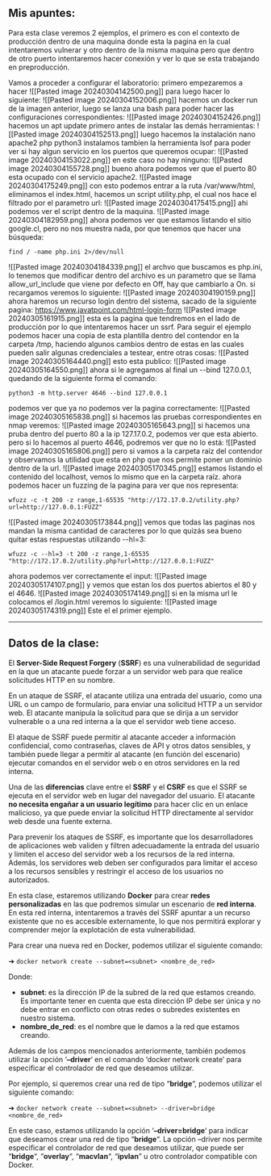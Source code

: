 ## Mis apuntes: 

Para esta clase veremos 2 ejemplos, el primero es con el contexto de producción dentro de una maquina donde esta la pagina en la cual intentaremos vulnerar y otro dentro de la misma maquina pero que dentro de otro puerto intentaremos hacer conexión y ver lo que se esta trabajando en preproducción. 

Vamos a proceder a configurar el laboratorio: 
primero empezaremos a hacer 
![[Pasted image 20240304142500.png]]
para luego hacer lo siguiente: 
![[Pasted image 20240304152006.png]]
hacemos un docker run de la imagen anterior, luego se lanza una bash para poder hacer las configuraciones correspondientes: 
![[Pasted image 20240304152426.png]]
hacemos un apt update primero antes de instalar las demás herramientas: 
![[Pasted image 20240304152513.png]]
luego hacemos la instalación nano apache2 php python3
instalamos tambien la herramienta lsof para poder ver si hay algun servicio en los puertos que queremos ocupar: 
![[Pasted image 20240304153022.png]]
en este caso no hay ninguno: 
![[Pasted image 20240304155728.png]]
bueno ahora podemos ver que el puerto 80 esta ocupado con el servicio apache2.
![[Pasted image 20240304175249.png]]
con esto podemos entrar a la ruta /var/www/html, eliminamos el index.html, hacemos un script utility.php, el cual nos hace el filtrado por el parametro url: 
![[Pasted image 20240304175415.png]]
ahi podemos ver el script dentro de la maquina.
![[Pasted image 20240304182959.png]]
ahora podemos ver que estamos listando el sitio google.cl, pero no nos muestra nada, por que tenemos que hacer una búsqueda: 
```
find / -name php.ini 2>/dev/null
```
![[Pasted image 20240304184339.png]]
el archvo que buscamos es php.ini, lo tenemos que modificar dentro del archivo es un parametro que se llama allow_url_include que viene por defecto en Off, hay que cambiarlo a On.
si recargamos veremos lo siguiente: 
![[Pasted image 20240304190159.png]]
ahora haremos un recurso login dentro del sistema, sacado de la siguiente pagina: 
https://www.javatpoint.com/html-login-form
![[Pasted image 20240305161915.png]]
esta es la pagina que tendremos en el lado de producción por lo que intentaremos hacer un ssrf.
Para seguir el ejemplo podemos hacer una copia de esta plantilla dentro del contendor en la carpeta /tmp, haciendo algunos cambios dentro de estas en las cuales pueden salir algunas credenciales a testear, entre otras cosas: 
![[Pasted image 20240305164440.png]]
esto esta publico: 
![[Pasted image 20240305164550.png]]
ahora si le agregamos al final un --bind 127.0.0.1, quedando de la siguiente forma el comando: 
```
python3 -m http.server 4646 --bind 127.0.0.1
```
podemos ver que ya no podemos ver la pagina correctamente: 
![[Pasted image 20240305165838.png]]
si hacemos las pruebas correspondientes en nmap veremos: 
![[Pasted image 20240305165643.png]]
si hacemos una pruba dentro del puerto 80 a la ip 127.17.0.2, podemos ver que esta abierto.
pero si lo hacemos al puerto 4646, podremos ver que no lo está:
![[Pasted image 20240305165806.png]]
pero si vamos a la carpeta raíz del contendor y observamos la utilidad que esta en php que nos permite poner un dominio dentro de la url.
![[Pasted image 20240305170345.png]]
estamos listando el contenido del localhost, vemos lo mismo que en la carpeta raíz.
ahora podemos hacer un fuzzing de la pagina para ver que nos representa: 

``wfuzz -c -t 200 -z range,1-65535 "http://172.17.0.2/utility.php?url=http://127.0.0.1:FUZZ"``

![[Pasted image 20240305173844.png]]
vemos que todas las paginas nos mandan la misma cantidad de caracteres por lo que quizás sea bueno quitar estas respuestas utilizando --hl=3:
```
wfuzz -c --hl=3 -t 200 -z range,1-65535 "http://172.17.0.2/utility.php?url=http://127.0.0.1:FUZZ"
```
ahora podemos ver correctamente el input: 
![[Pasted image 20240305174107.png]]
y  vemos que estan los dos puertos abiertos el 80 y el 4646. 
![[Pasted image 20240305174149.png]]
si en la misma url le colocamos el /login.html veremos lo siguiente: 
![[Pasted image 20240305174319.png]]
Este el el primer ejemplo.






---------------
## Datos de la clase: 

El **Server-Side Request Forgery** (**SSRF**) es una vulnerabilidad de seguridad en la que un atacante puede forzar a un servidor web para que realice solicitudes HTTP en su nombre.

En un ataque de SSRF, el atacante utiliza una entrada del usuario, como una URL o un campo de formulario, para enviar una solicitud HTTP a un servidor web. El atacante manipula la solicitud para que se dirija a un servidor vulnerable o a una red interna a la que el servidor web tiene acceso.

El ataque de SSRF puede permitir al atacante acceder a información confidencial, como contraseñas, claves de API y otros datos sensibles, y también puede llegar a permitir al atacante (en función del escenario) ejecutar comandos en el servidor web o en otros servidores en la red interna.

Una de las **diferencias** clave entre el **SSRF** y el **CSRF** es que el SSRF se ejecuta en el servidor web en lugar del navegador del usuario. El atacante **no necesita engañar a un usuario legítimo** para hacer clic en un enlace malicioso, ya que puede enviar la solicitud HTTP directamente al servidor web desde una fuente externa.

Para prevenir los ataques de SSRF, es importante que los desarrolladores de aplicaciones web validen y filtren adecuadamente la entrada del usuario y limiten el acceso del servidor web a los recursos de la red interna. Además, los servidores web deben ser configurados para limitar el acceso a los recursos sensibles y restringir el acceso de los usuarios no autorizados.

En esta clase, estaremos utilizando **Docker** para crear **redes personalizadas** en las que podremos simular un escenario de **red interna**. En esta red interna, intentaremos a través del SSRF apuntar a un recurso existente que no es accesible externamente, lo que nos permitirá explorar y comprender mejor la explotación de esta vulnerabilidad.

Para crear una nueva red en Docker, podemos utilizar el siguiente comando:

➜ `docker network create --subnet=<subnet> <nombre_de_red>`

Donde:

- **subnet**: es la dirección IP de la subred de la red que estamos creando. Es importante tener en cuenta que esta dirección IP debe ser única y no debe entrar en conflicto con otras redes o subredes existentes en nuestro sistema.
- **nombre_de_red**: es el nombre que le damos a la red que estamos creando.

Además de los campos mencionados anteriormente, también podemos utilizar la opción ‘**–driver**‘ en el comando ‘docker network create’ para especificar el controlador de red que deseamos utilizar.

Por ejemplo, si queremos crear una red de tipo “**bridge**“, podemos utilizar el siguiente comando:

➜ `docker network create --subnet=<subnet> --driver=bridge <nombre_de_red>`

En este caso, estamos utilizando la opción ‘**–driver=bridge**‘ para indicar que deseamos crear una red de tipo “**bridge**“. La opción –driver nos permite especificar el controlador de red que deseamos utilizar, que puede ser “**bridge**“, “**overlay**“, “**macvlan**“, “**ipvlan**” u otro controlador compatible con Docker.